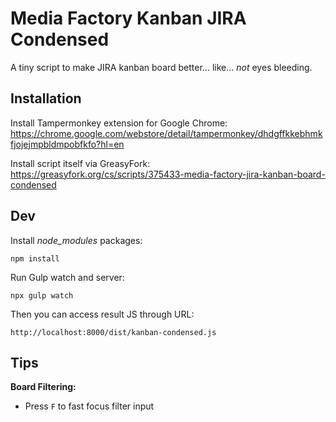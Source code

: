 # Media Factory Kanban JIRA Condensed

A tiny script to make JIRA kanban board better... like... *not* eyes bleeding.

## Installation
Install Tampermonkey extension for Google Chrome:
https://chrome.google.com/webstore/detail/tampermonkey/dhdgffkkebhmkfjojejmpbldmpobfkfo?hl=en

Install script itself via GreasyFork:
https://greasyfork.org/cs/scripts/375433-media-factory-jira-kanban-board-condensed

## Dev

Install *node_modules* packages:
```
npm install
```

Run Gulp watch and server:
```
npx gulp watch
```

Then you can access result JS through URL:
```
http://localhost:8000/dist/kanban-condensed.js
```

## Tips

**Board Filtering:**
- Press `F` to fast focus filter input